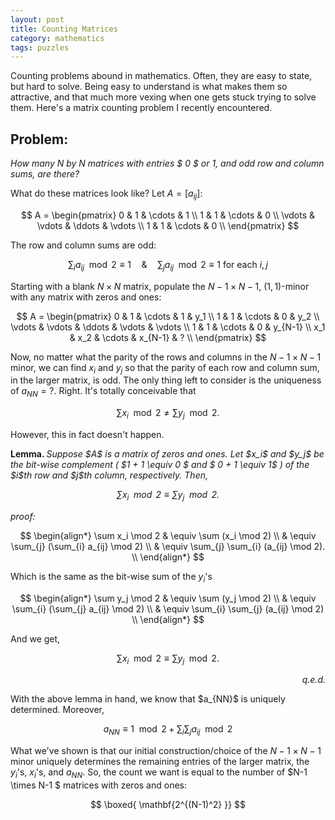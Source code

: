 ```yaml
---
layout: post
title: Counting Matrices
category: mathematics 
tags: puzzles
---
```


Counting problems abound in mathematics. Often, they are easy to state, but hard to solve. Being easy to understand is what makes them so attractive, and that much more vexing when one gets stuck trying to solve them. Here's a matrix counting problem I recently encountered.

## Problem:
*How many $N$ by $N$ matrices with entries $ 0 $ or $1$, and odd row and column sums, are there?*

What do these matrices look like? Let $A = [a_{ij}]:$ 

$$
	A = \begin{pmatrix}
		0  & 1  & \cdots & 1 \\
		1  & 1 &  \cdots & 0 \\
		\vdots & \vdots & \ddots & \vdots \\
		1  & 1 &  \cdots & 0 \\
	\end{pmatrix}		
$$

The row and column sums are odd: 

$$
	\sum_{i} a_{ij} \mod 2  \equiv 1  \quad \& \quad \sum_{j} a_{ij}\mod 2 \equiv 1 \text{ for each } i, j
$$

Starting with a blank $N \times N$ matrix, populate the $N-1 \times N-1$, $(1,1)$-minor with any matrix with zeros and ones: 

$$
	A = \begin{pmatrix}
		0  & 1  & \cdots & 1                         & y_1  \\
		1  & 1 &  \cdots & 0                         & y_2  \\
		\vdots & \vdots & \ddots & \vdots   & \vdots  \\
		1  & 1 &  \cdots & 0                         & y_{N-1}  \\
		x_1 & x_2  & \cdots  & x_{N-1}                     & ?   \\		
	\end{pmatrix}
$$

Now, no matter what the parity of the rows and columns in the $N-1 \times N-1$ minor, we can find $x_i$ and $y_j$ so that the parity of each row and column sum, in the larger matrix, is odd. The only thing left to consider is the uniqueness of $a_{NN} = ?$. Right. It's totally conceivable that

$$
	\sum x_i \mod 2 \neq \sum y_j \mod 2. 
$$ 

However, this in fact doesn't happen. 
<p><strong>Lemma. </strong> <em>Suppose $A$ is a matrix of zeros and ones. Let $x_i$ and $y_j$ be the bit-wise complement ( $1 + 1 \equiv 0 $ and $ 0 + 1 \equiv 1$ ) of the $i$th row and $j$th column, respectively. Then,

$$
	\sum x_i \mod 2 \equiv \sum y_j \mod 2. 
$$
</em></p>

<p><em>proof:</em></p>

$$
\begin{align*}
	\sum x_i  \mod 2 &  \equiv \sum (x_i  \mod 2)  \\
								& \equiv \sum_{j} (\sum_{i} a_{ij} \mod 2) \\
								& \equiv \sum_{j} \sum_{i} (a_{ij} \mod 2). \\  
\end{align*}
$$

Which is the same as the bit-wise sum of the $y_i$'s

$$
\begin{align*}
	\sum y_j  \mod 2 &  \equiv \sum (y_j  \mod 2)  \\
								& \equiv \sum_{i} (\sum_{j} a_{ij} \mod 2) \\  
								& \equiv \sum_{i} \sum_{j} (a_{ij} \mod 2) \\  
\end{align*}
$$

And we get, 

$$ 
	\sum x_i \mod 2 \equiv \sum y_j \mod 2. 
$$

<div align="right">
	<p><em>q.e.d.</em></p>
</div>
With the above lemma in hand, we know that $a_{NN}$ is uniquely determined. Moreover, 

$$ 
	a_{NN} \equiv 1 \mod 2  + \sum_{i} \sum_{j} a_{ij} \mod 2     
$$

What we've shown is that our initial construction/choice of the $N-1 \times N-1$ minor uniquely determines the remaining entries of the larger matrix, the $y_i$'s, $x_i$'s, and $a_{NN}$. So, the count we want is equal to the number of $N-1 \times N-1 $ matrices with zeros and ones:

$$
	\boxed{ \mathbf{2^{(N-1)^2} }}
$$